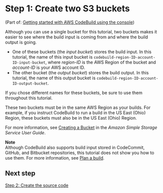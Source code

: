 # Step 1: Create two S3 buckets<a name="getting-started-input-bucket-console"></a>

\(Part of: [Getting started with AWS CodeBuild using the console](getting-started.md)\)

Although you can use a single bucket for this tutorial, two buckets makes it easier to see where the build input is coming from and where the build output is going\.
+ One of these buckets \(the *input bucket*\) stores the build input\. In this tutorial, the name of this input bucket is `codebuild-region-ID-account-ID-input-bucket`, where *region\-ID* is the AWS Region of the bucket and *account\-ID* is your AWS account ID\.
+ The other bucket \(the *output bucket*\) stores the build output\. In this tutorial, the name of this output bucket is `codebuild-region-ID-account-ID-output-bucket`\.

If you chose different names for these buckets, be sure to use them throughout this tutorial\.

These two buckets must be in the same AWS Region as your builds\. For example, if you instruct CodeBuild to run a build in the US East \(Ohio\) Region, these buckets must also be in the US East \(Ohio\) Region\.

For more information, see [Creating a Bucket](https://docs.aws.amazon.com/AmazonS3/latest/user-guide/create-bucket.html) in the *Amazon Simple Storage Service User Guide*\. 

**Note**  
Although CodeBuild also supports build input stored in CodeCommit, GitHub, and Bitbucket repositories, this tutorial does not show you how to use them\. For more information, see [Plan a build](planning.md)\.

## Next step<a name="getting-started-input-bucket-console-next"></a>

[Step 2: Create the source code](getting-started-create-source-code-console.md)